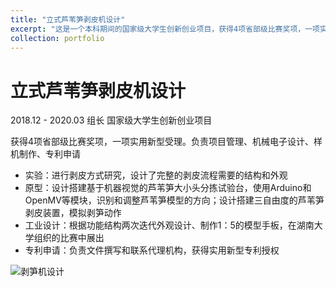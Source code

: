 ```yaml
---
title: "立式芦苇笋剥皮机设计"
excerpt: "这是一个本科期间的国家级大学生创新创业项目，获得4项省部级比赛奖项，一项实用新型受理。负责项目管理、机械电子设计、样机制作、专利申请<br/><img src='https://cdn.jsdelivr.net/gh/george-wyy/MyPic/202305222251843.png'>"
collection: portfolio
---
```

# **立式芦苇笋剥皮机设计**

2018.12 - 2020.03 组长 国家级大学生创新创业项目

获得4项省部级比赛奖项，一项实用新型受理。负责项目管理、机械电子设计、样机制作、专利申请

- 实验：进行剥皮方式研究，设计了完整的剥皮流程需要的结构和外观
- 原型：设计搭建基于机器视觉的芦苇笋大小头分拣试验台，使用Arduino和OpenMV等模块，识别和调整芦苇笋模型的方向；设计搭建三自由度的芦苇笋剥皮装置，模拟剥笋动作
- 工业设计：根据功能结构两次迭代外观设计、制作1：5的模型手板，在湖南大学组织的比赛中展出
- 专利申请：负责文件撰写和联系代理机构，获得实用新型专利授权

![剥笋机设计](https://cdn.jsdelivr.net/gh/george-wyy/MyPic/202305222251843.png)